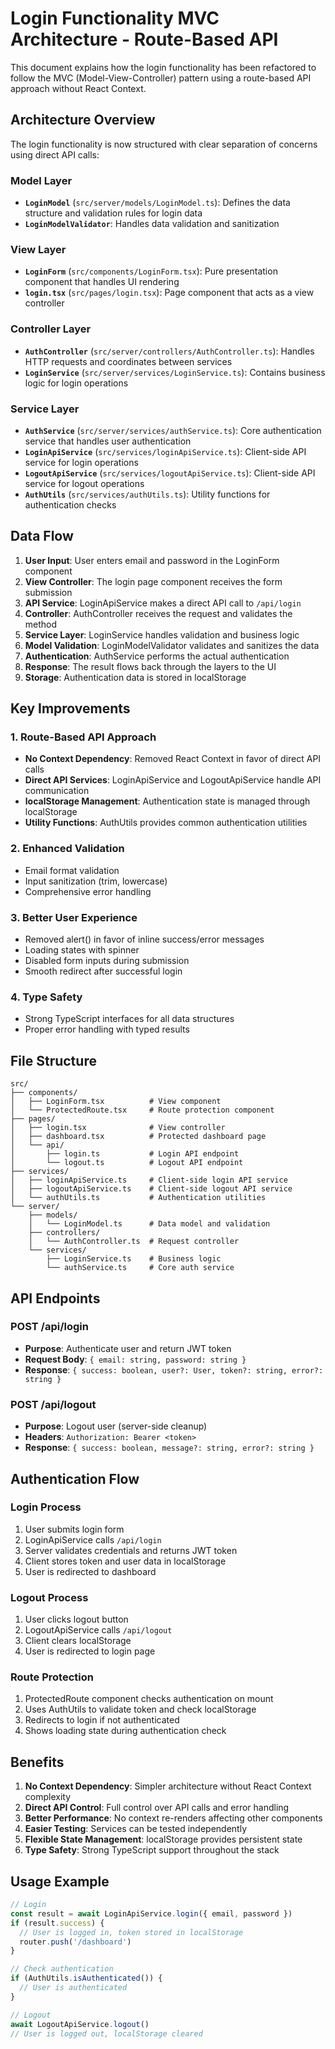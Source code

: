 # Login Functionality MVC Architecture - Route-Based API

This document explains how the login functionality has been refactored to follow the MVC (Model-View-Controller) pattern using a route-based API approach without React Context.

## Architecture Overview

The login functionality is now structured with clear separation of concerns using direct API calls:

### Model Layer
- **`LoginModel`** (`src/server/models/LoginModel.ts`): Defines the data structure and validation rules for login data
- **`LoginModelValidator`**: Handles data validation and sanitization

### View Layer
- **`LoginForm`** (`src/components/LoginForm.tsx`): Pure presentation component that handles UI rendering
- **`login.tsx`** (`src/pages/login.tsx`): Page component that acts as a view controller

### Controller Layer
- **`AuthController`** (`src/server/controllers/AuthController.ts`): Handles HTTP requests and coordinates between services
- **`LoginService`** (`src/server/services/LoginService.ts`): Contains business logic for login operations

### Service Layer
- **`AuthService`** (`src/server/services/authService.ts`): Core authentication service that handles user authentication
- **`LoginApiService`** (`src/services/loginApiService.ts`): Client-side API service for login operations
- **`LogoutApiService`** (`src/services/logoutApiService.ts`): Client-side API service for logout operations
- **`AuthUtils`** (`src/services/authUtils.ts`): Utility functions for authentication checks

## Data Flow

1. **User Input**: User enters email and password in the LoginForm component
2. **View Controller**: The login page component receives the form submission
3. **API Service**: LoginApiService makes a direct API call to `/api/login`
4. **Controller**: AuthController receives the request and validates the method
5. **Service Layer**: LoginService handles validation and business logic
6. **Model Validation**: LoginModelValidator validates and sanitizes the data
7. **Authentication**: AuthService performs the actual authentication
8. **Response**: The result flows back through the layers to the UI
9. **Storage**: Authentication data is stored in localStorage

## Key Improvements

### 1. Route-Based API Approach
- **No Context Dependency**: Removed React Context in favor of direct API calls
- **Direct API Services**: LoginApiService and LogoutApiService handle API communication
- **localStorage Management**: Authentication state is managed through localStorage
- **Utility Functions**: AuthUtils provides common authentication utilities

### 2. Enhanced Validation
- Email format validation
- Input sanitization (trim, lowercase)
- Comprehensive error handling

### 3. Better User Experience
- Removed alert() in favor of inline success/error messages
- Loading states with spinner
- Disabled form inputs during submission
- Smooth redirect after successful login

### 4. Type Safety
- Strong TypeScript interfaces for all data structures
- Proper error handling with typed results

## File Structure

```
src/
├── components/
│   ├── LoginForm.tsx          # View component
│   └── ProtectedRoute.tsx     # Route protection component
├── pages/
│   ├── login.tsx              # View controller
│   ├── dashboard.tsx          # Protected dashboard page
│   └── api/
│       ├── login.ts           # Login API endpoint
│       └── logout.ts          # Logout API endpoint
├── services/
│   ├── loginApiService.ts     # Client-side login API service
│   ├── logoutApiService.ts    # Client-side logout API service
│   └── authUtils.ts           # Authentication utilities
└── server/
    ├── models/
    │   └── LoginModel.ts      # Data model and validation
    ├── controllers/
    │   └── AuthController.ts  # Request controller
    └── services/
        ├── LoginService.ts    # Business logic
        └── authService.ts     # Core auth service
```

## API Endpoints

### POST /api/login
- **Purpose**: Authenticate user and return JWT token
- **Request Body**: `{ email: string, password: string }`
- **Response**: `{ success: boolean, user?: User, token?: string, error?: string }`

### POST /api/logout
- **Purpose**: Logout user (server-side cleanup)
- **Headers**: `Authorization: Bearer <token>`
- **Response**: `{ success: boolean, message?: string, error?: string }`

## Authentication Flow

### Login Process
1. User submits login form
2. LoginApiService calls `/api/login`
3. Server validates credentials and returns JWT token
4. Client stores token and user data in localStorage
5. User is redirected to dashboard

### Logout Process
1. User clicks logout button
2. LogoutApiService calls `/api/logout`
3. Client clears localStorage
4. User is redirected to login page

### Route Protection
1. ProtectedRoute component checks authentication on mount
2. Uses AuthUtils to validate token and check localStorage
3. Redirects to login if not authenticated
4. Shows loading state during authentication check

## Benefits

1. **No Context Dependency**: Simpler architecture without React Context complexity
2. **Direct API Control**: Full control over API calls and error handling
3. **Better Performance**: No context re-renders affecting other components
4. **Easier Testing**: Services can be tested independently
5. **Flexible State Management**: localStorage provides persistent state
6. **Type Safety**: Strong TypeScript support throughout the stack

## Usage Example

```typescript
// Login
const result = await LoginApiService.login({ email, password })
if (result.success) {
  // User is logged in, token stored in localStorage
  router.push('/dashboard')
}

// Check authentication
if (AuthUtils.isAuthenticated()) {
  // User is authenticated
}

// Logout
await LogoutApiService.logout()
// User is logged out, localStorage cleared
``` 